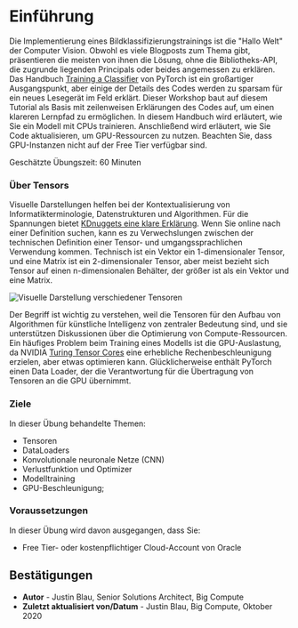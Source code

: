 # Einführung

Die Implementierung eines Bildklassifizierungstrainings ist die "Hallo Welt" der Computer Vision. Obwohl es viele Blogposts zum Thema gibt, präsentieren die meisten von ihnen die Lösung, ohne die Bibliotheks-API, die zugrunde liegenden Principals oder beides angemessen zu erklären. Das Handbuch [Training a Classifier](https://pytorch.org/tutorials/beginner/blitz/cifar10_tutorial.html) von PyTorch ist ein großartiger Ausgangspunkt, aber einige der Details des Codes werden zu sparsam für ein neues Lesegerät im Feld erklärt. Dieser Workshop baut auf diesem Tutorial als Basis mit zeilenweisen Erklärungen des Codes auf, um einen klareren Lernpfad zu ermöglichen. In diesem Handbuch wird erläutert, wie Sie ein Modell mit CPUs trainieren. Anschließend wird erläutert, wie Sie Code aktualisieren, um GPU-Ressourcen zu nutzen. Beachten Sie, dass GPU-Instanzen nicht auf der Free Tier verfügbar sind.

Geschätzte Übungszeit: 60 Minuten

### Über Tensors

Visuelle Darstellungen helfen bei der Kontextualisierung von Informatikterminologie, Datenstrukturen und Algorithmen. Für die Spannungen bietet [KDnuggets eine klare Erklärung](https://www.kdnuggets.com/2018/05/wtf-tensor.html). Wenn Sie online nach einer Definition suchen, kann es zu Verwechslungen zwischen der technischen Definition einer Tensor- und umgangssprachlichen Verwendung kommen. Technisch ist ein Vektor ein 1-dimensionaler Tensor, und eine Matrix ist ein 2-dimensionaler Tensor, aber meist bezieht sich Tensor auf einen n-dimensionalen Behälter, der größer ist als ein Vektor und eine Matrix.

![Visuelle Darstellung verschiedener Tensoren](images/tensor.png)

Der Begriff ist wichtig zu verstehen, weil die Tensoren für den Aufbau von Algorithmen für künstliche Intelligenz von zentraler Bedeutung sind, und sie unterstützen Diskussionen über die Optimierung von Compute-Ressourcen. Ein häufiges Problem beim Training eines Modells ist die GPU-Auslastung, da NVIDIA [Turing Tensor Cores](https://www.nvidia.com/en-us/data-center/tensor-cores/) eine erhebliche Rechenbeschleunigung erzielen, aber etwas optimieren kann. Glücklicherweise enthält PyTorch einen Data Loader, der die Verantwortung für die Übertragung von Tensoren an die GPU übernimmt.

### Ziele

In dieser Übung behandelte Themen:

*   Tensoren
*   DataLoaders
*   Konvolutionale neuronale Netze (CNN)
*   Verlustfunktion und Optimizer
*   Modelltraining
*   GPU-Beschleunigung;

### Voraussetzungen

In dieser Übung wird davon ausgegangen, dass Sie:

*   Free Tier- oder kostenpflichtiger Cloud-Account von Oracle

## Bestätigungen

*   **Autor** - Justin Blau, Senior Solutions Architect, Big Compute
*   **Zuletzt aktualisiert von/Datum** - Justin Blau, Big Compute, Oktober 2020